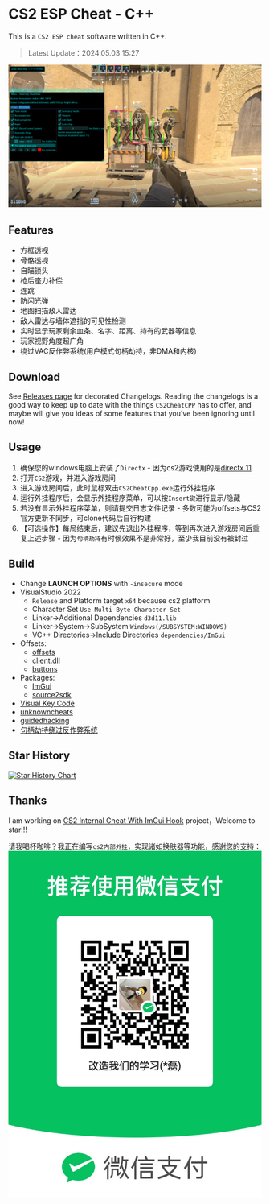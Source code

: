 # CS2 ESP Cheat - C++

This is a `CS2 ESP cheat` software written in C++.

> Latest Update：2024.05.03 15:27

![esp](./external.png)

## Features

- 方框透视
- 骨骼透视
- 自瞄锁头
- 枪后座力补偿
- 连跳
- 防闪光弹
- 地图扫描敌人雷达
- 敌人雷达与墙体遮挡的可见性检测
- 实时显示玩家剩余血条、名字、距离、持有的武器等信息
- 玩家视野角度超广角
- 绕过VAC反作弊系统(用户模式句柄劫持，非DMA和内核)

## Download

See [Releases page](https://github.com/yinleiCoder/cs2-cheat-cpp/releases)  for decorated Changelogs. Reading the changelogs is a good way to keep up to date with the things `CS2CheatCPP` has to offer, and maybe will give you ideas of some features that you've been ignoring until now!

## Usage

1. 确保您的windows电脑上安装了`Directx` - 因为cs2游戏使用的是[directx 11](https://www.pcgamingwiki.com/wiki/Counter-Strike_2)
2. 打开`CS2`游戏，并进入游戏房间
3. 进入游戏房间后，此时鼠标双击`CS2CheatCpp.exe`运行外挂程序
4. 运行外挂程序后，会显示外挂程序菜单，可以按`Insert键`进行显示/隐藏
5. 若没有显示外挂程序菜单，则请提交日志文件记录 - 多数可能为offsets与CS2官方更新不同步，可clone代码后自行构建
6. 【可选操作】每局结束后，建议先退出外挂程序，等到再次进入游戏房间后重复上述步骤 - 因为`句柄劫持`有时候效果不是非常好，至少我目前没有被封过

## Build

- Change **LAUNCH OPTIONS**  with `-insecure` mode
- VisualStudio 2022
	- `Release` and Platform target `x64` because cs2 platform
	- Character Set `Use Multi-Byte Character Set`
	- Linker->Additional Dependencies `d3d11.lib`
	- Linker->System->SubSystem `Windows(/SUBSYSTEM:WINDOWS)`
	- VC++ Directories->Include Directories `dependencies/ImGui`
- Offsets:
	- [offsets](https://github.com/a2x/cs2-dumper/blob/main/output/offsets.hpp)
	- [client.dll](https://github.com/a2x/cs2-dumper/blob/main/output/client.dll.hpp)
	- [buttons](https://github.com/a2x/cs2-dumper/blob/main/output/buttons.hpp)
- Packages:
	- [ImGui](https://github.com/ocornut/imgui)
	- [source2sdk](https://github.com/neverlosecc/source2sdk/tree/cs2/sdk)
- [Visual Key Code](https://learn.microsoft.com/en-us/windows/win32/inputdev/virtual-key-codes)
- [unknowncheats](https://www.unknowncheats.me/forum/index.php)
- [guidedhacking](https://guidedhacking.com/)
- [句柄劫持绕过反作弊系统](https://github.com/Apxaey/Handle-Hijacking-Anti-Cheat-Bypass)

## Star History

<a href="https://star-history.com/#yinleiCoder/cs2-cheat-cpp">
 <picture>
   <source media="(prefers-color-scheme: dark)" srcset="https://api.star-history.com/svg?repos=yinleiCoder/cs2-cheat-cpp&theme=dark" />
   <source media="(prefers-color-scheme: light)" srcset="https://api.star-history.com/svg?repos=yinleiCoder/cs2-cheat-cpp" />
   <img alt="Star History Chart" src="https://api.star-history.com/svg?repos=yinleiCoder/cs2-cheat-cpp" />
 </picture>
</a>

## Thanks

I am working on [CS2 Internal Cheat With ImGui Hook](https://github.com/yinleiCoder/cs2-cheat-internal) project，Welcome to star!!!

请我喝杯咖啡？我正在编写`cs2内部外挂`，实现诸如换肤器等功能，感谢您的支持：
![wechat](./wechat.jpg)
